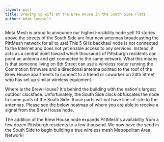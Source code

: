 ```yaml
---
layout: post
title: Brewing up wifi at the Brew House in the South Side Flats
author: Adam Longwill
---
```


Meta Mesh is proud to announce our highest-visibility node yet! 10 stories above the streets of the South Side are 
four new antennas broadcasting the PittMesh network for all to use! This 5 GHz backhaul node is not connected to the
Internet and does not yet enable access to any services. Instead, it acts as a central point toward which thousands of Pittsburgh residents
can point an antenna and get connected to the same network. What this means is that someone living on 8th Street 
can use a wireless router running the Commotion firmware and a directional antenna pointed to the roof of the 
Brew House apartments to connect to a friend or coworker on 24th Street who has set up similar wireless equipment. 

Where is the Brew House? It's behind the building with the nation's largest outdoor clockface. Unfortunately, the 
South Side clock obfuscates the node to some parts of the South Side: those parts will not have line-of-site to the
antennas. Please see the below heatmap of where you are able to receive a signal from the Brew House node.

The addition of the Brew House node expands PittMesh's availability from a few dozen Pittsburgh residents to a few 
thousand. We now have the seed in the South Side to begin building a true wireless mesh Metropolitan Area Network! 
